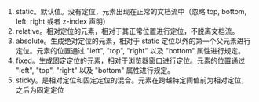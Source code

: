 
1. static。默认值。没有定位，元素出现在正常的文档流中（忽略 top, bottom, left, right 或者 z-index 声明）
2. relative。相对定位的元素，相对于其正常位置进行定位，不脱离文档流。
3. absolute。生成绝对定位的元素，相对于 static 定位以外的第一个父元素进行定位。元素的位置通过 "left", "top", "right" 以及 "bottom" 属性进行规定。
4. fixed。生成固定定位的元素，相对于浏览器窗口进行定位。元素的位置通过 "left", "top", "right" 以及 "bottom" 属性进行规定。
5.  sticky。是相对定位和固定定位的混合。元素在跨越特定阈值前为相对定位，之后为固定定位